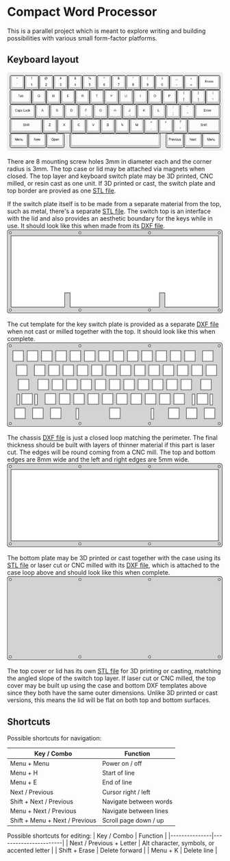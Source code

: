 # Compact Word Processor

This is a parallel project which is meant to explore writing and building possibilities with various small form-factor platforms.

## Keyboard layout

![keyboard layout](https://raw.githubusercontent.com/cypnk/WordProcessor/master/hardware/compact/layout.png)

There are 8 mounting screw holes 3mm in diameter each and the corner radius is 3mm. The top case or lid may be attached via magnets when closed.
The top layer and keyboard switch plate may be 3D printed, CNC milled, or resin cast as one unit. If 3D printed or cast, the switch plate and top border are provied as one [STL file](https://github.com/cypnk/WordProcessor/blob/master/hardware/compact/switchplate.stl).

If the switch plate itself is to be made from a separate material from the top, such as metal, there's a separate [STL file](https://github.com/cypnk/WordProcessor/blob/master/hardware/compact/switchtop.stl). The switch top is an interface with the lid and also provides an aesthetic boundary for the keys while in use. It should look like this when made from its [DXF file](https://raw.githubusercontent.com/cypnk/WordProcessor/master/hardware/compact/switchtop.dxf).
![switch top template](https://raw.githubusercontent.com/cypnk/WordProcessor/master/hardware/compact/switchtop.svg)

The cut template for the key switch plate is provided as a separate [DXF file](https://raw.githubusercontent.com/cypnk/WordProcessor/master/hardware/compact/switchplate.dxf) when not cast or milled together with the top. It should look like this when complete.
![switch laser cut template](https://raw.githubusercontent.com/cypnk/WordProcessor/master/hardware/compact/switchlasertpl.svg)

The chassis [DXF file](https://raw.githubusercontent.com/cypnk/WordProcessor/master/hardware/compact/case.dxf) is just a closed loop matching the perimeter. The final thickness should be built with layers of thinner material if this part is laser cut. The edges will be round coming from a CNC mill. The top and bottom edges are 8mm wide and the left and right edges are 5mm wide.
![case cut template](https://raw.githubusercontent.com/cypnk/WordProcessor/master/hardware/compact/caselasertpl.svg)

The bottom plate may be 3D printed or cast together with the case using its [STL file](https://github.com/cypnk/WordProcessor/blob/master/hardware/compact/bottomcase.stl) or laser cut or CNC milled with its [DXF file](https://github.com/cypnk/WordProcessor/blob/master/hardware/compact/bottom.dxf), which is attached to the case loop above and should look like this when complete.
![bottom plate cut template](https://github.com/cypnk/WordProcessor/blob/master/hardware/compact/bottomlasertpl.svg)

The top cover or lid has its own [STL file](https://github.com/cypnk/WordProcessor/blob/master/hardware/compact/topcover.stl) for 3D printing or casting, matching the angled slope of the switch top layer. If laser cut or CNC milled, the top cover may be built up using the case and bottom DXF templates above since they both have the same outer dimensions. Unlike 3D printed or cast versions, this means the lid will be flat on both top and bottom surfaces.

## Shortcuts

Possible shortcuts for navigation:

| Key / Combo	| Function		|
|---------------|-----------------------|
| Menu + Menu		| Power on / off |
| Menu + H		| Start of line |
| Menu + E		| End of line |
| Next / Previous	| Cursor right / left |
| Shift + Next / Previous | Navigate between words |
| Menu + Next / Previous | Navigate between lines |
| Shift + Menu + Next / Previous | Scroll page down / up |

Possible shortcuts for editing:
| Key / Combo	| Function 		|
|---------------|-----------------------|
| Next / Previous + Letter	| Alt character, symbols, or accented letter |
| Shift + Erase | Delete forward |
| Menu + K | Delete line |
